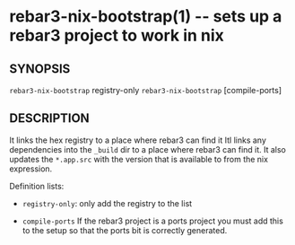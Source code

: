 rebar3-nix-bootstrap(1) -- sets up a rebar3 project to work in nix
==================================================================

## SYNOPSIS

`rebar3-nix-bootstrap` registry-only
`rebar3-nix-bootstrap` [compile-ports]

## DESCRIPTION

It links the hex registry to a place where rebar3 can find it Itl
links any dependencies into the `_build` dir to a place where
rebar3 can find it. It also updates the `*.app.src` with the
version that is available to from the nix expression.

Definition lists:

* `registry-only`:
       only add the registry to the list

* `compile-ports`
       If the rebar3 project is a ports project you must add this
       to the setup so that the ports bit is correctly generated.
